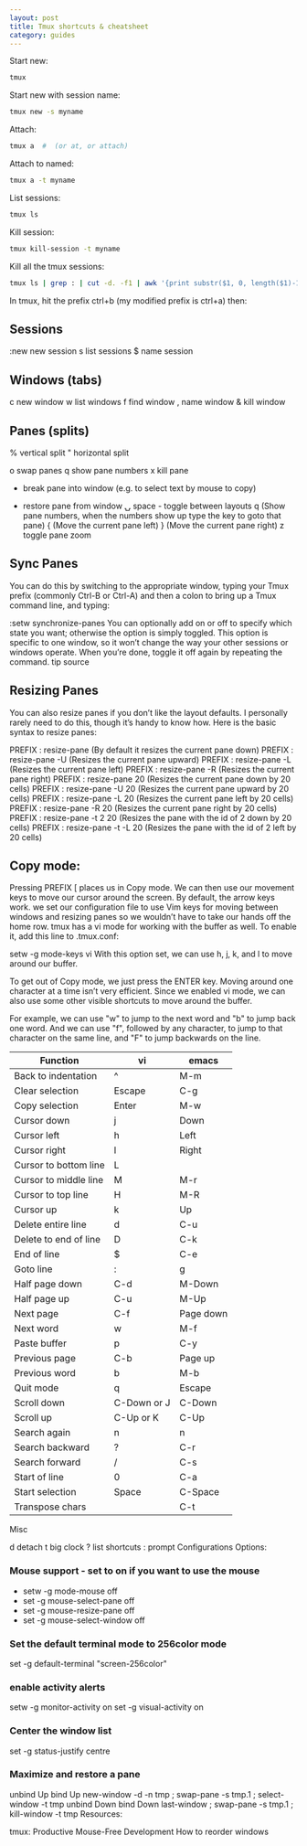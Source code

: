 ```yaml
---
layout: post
title: Tmux shortcuts & cheatsheet
category: guides
---
```


Start new:

```bash
tmux
```

Start new with session name:

```bash
tmux new -s myname
```

Attach:

```bash
tmux a  #  (or at, or attach)
```

Attach to named:

```bash
tmux a -t myname
```

List sessions:

```bash
tmux ls
```

Kill session:

```bash
tmux kill-session -t myname
```

Kill all the tmux sessions:

```bash
tmux ls | grep : | cut -d. -f1 | awk '{print substr($1, 0, length($1)-1)}' | xargs kill
```

In tmux, hit the prefix ctrl+b (my modified prefix is ctrl+a) then:

## Sessions

:new  new session
s  list sessions
$  name session

## Windows (tabs)

c  new window
w  list windows
f  find window
,  name window
&  kill window

## Panes (splits)

%  vertical split
"  horizontal split

o  swap panes
q  show pane numbers
x  kill pane
+  break pane into window (e.g. to select text by mouse to copy)
-  restore pane from window
⍽  space - toggle between layouts
q (Show pane numbers, when the numbers show up type the key to goto that pane)
{ (Move the current pane left)
} (Move the current pane right)
z toggle pane zoom

## Sync Panes

You can do this by switching to the appropriate window, typing your Tmux prefix
(commonly Ctrl-B or Ctrl-A) and then a colon to bring up a Tmux command line, and typing:

:setw synchronize-panes
You can optionally add on or off to specify which state you want; otherwise the
option is simply toggled. This option is specific to one window, so it won’t
change the way your other sessions or windows operate. When you’re done, toggle
it off again by repeating the command. tip source

## Resizing Panes

You can also resize panes if you don’t like the layout defaults. I personally
rarely need to do this, though it’s handy to know how. Here is the basic syntax
to resize panes:

PREFIX : resize-pane (By default it resizes the current pane down)
PREFIX : resize-pane -U (Resizes the current pane upward)
PREFIX : resize-pane -L (Resizes the current pane left)
PREFIX : resize-pane -R (Resizes the current pane right)
PREFIX : resize-pane 20 (Resizes the current pane down by 20 cells)
PREFIX : resize-pane -U 20 (Resizes the current pane upward by 20 cells)
PREFIX : resize-pane -L 20 (Resizes the current pane left by 20 cells)
PREFIX : resize-pane -R 20 (Resizes the current pane right by 20 cells)
PREFIX : resize-pane -t 2 20 (Resizes the pane with the id of 2 down by 20 cells)
PREFIX : resize-pane -t -L 20 (Resizes the pane with the id of 2 left by 20 cells)

## Copy mode:

Pressing PREFIX [ places us in Copy mode. We can then use our movement keys to
move our cursor around the screen. By default, the arrow keys work. we set our
configuration file to use Vim keys for moving between windows and resizing panes
so we wouldn’t have to take our hands off the home row. tmux has a vi mode for
working with the buffer as well. To enable it, add this line to .tmux.conf:

setw -g mode-keys vi
With this option set, we can use h, j, k, and l to move around our buffer.

To get out of Copy mode, we just press the ENTER key. Moving around one character
at a time isn’t very efficient. Since we enabled vi mode, we can also use some
other visible shortcuts to move around the buffer.

For example, we can use "w" to jump to the next word and "b" to jump back one
word. And we can use "f", followed by any character, to jump to that character
on the same line, and "F" to jump backwards on the line.

   Function               | vi            | emacs
   ---------------------- | ------------- | -----
   Back to indentation    | ^             | M-m
   Clear selection        | Escape        | C-g
   Copy selection         | Enter         | M-w
   Cursor down            | j             | Down
   Cursor left            | h             | Left
   Cursor right           | l             | Right
   Cursor to bottom line  | L
   Cursor to middle line  | M             | M-r
   Cursor to top line     | H             | M-R
   Cursor up              | k             | Up
   Delete entire line     | d             | C-u
   Delete to end of line  | D             | C-k
   End of line            | $             | C-e
   Goto line              | :             | g
   Half page down         | C-d           | M-Down
   Half page up           | C-u           | M-Up
   Next page              | C-f           | Page down
   Next word              | w             | M-f
   Paste buffer           | p             | C-y
   Previous page          | C-b           | Page up
   Previous word          | b             | M-b
   Quit mode              | q             | Escape
   Scroll down            | C-Down or J   | C-Down
   Scroll up              | C-Up or K     | C-Up
   Search again           | n             | n
   Search backward        | ?             | C-r
   Search forward         | /             | C-s
   Start of line          | 0             | C-a
   Start selection        | Space         | C-Space
   Transpose chars        |               | C-t

Misc

d  detach
t  big clock
?  list shortcuts
:  prompt
Configurations Options:

### Mouse support - set to on if you want to use the mouse
* setw -g mode-mouse off
* set -g mouse-select-pane off
* set -g mouse-resize-pane off
* set -g mouse-select-window off

### Set the default terminal mode to 256color mode
set -g default-terminal "screen-256color"

### enable activity alerts
setw -g monitor-activity on
set -g visual-activity on

### Center the window list
set -g status-justify centre

### Maximize and restore a pane
unbind Up bind Up new-window -d -n tmp \; swap-pane -s tmp.1 \; select-window -t tmp
unbind Down
bind Down last-window \; swap-pane -s tmp.1 \; kill-window -t tmp
Resources:

tmux: Productive Mouse-Free Development
How to reorder windows
